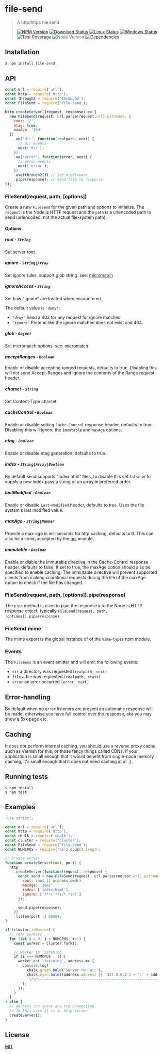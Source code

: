 # file-send

> A http/https file send
>
> [![NPM Version][npm-image]][npm-url]
> [![Download Status][download-image]][npm-url]
> [![Linux Status][circleci-image]][circleci-url]
> [![Windows Status][appveyor-image]][appveyor-url]
> [![Test Coverage][codecov-image]][codecov-url]
> ![Node Version][node-image]
> [![Dependencies][david-image]][david-url]

## Installation

```bash
$ npm install file-send
```

## API

```js
const url = require('url');
const http = require('http');
const through2 = require('through2');
const FileSend = require('file-send');

http.createServer((request, response) => {
  new FileSend(request, url.parse(request.url).pathname, {
    root: '/',
    etag: true,
    maxAge: '30d'
  })
    .on('dir', function(realpath, next) {
      // dir events
      next('dir');
    })
    .on('error', function(error, next) {
      // error events
      next('error');
    })
    .use(through2()) // Set middleware
    .pipe(response); // Send file to response
});
```

### FileSend(request, path, [options])

Create a new `FileSend` for the given path and options to initialize.
The `request` is the Node.js HTTP request and the `path` is a urlencoded path to send (urlencoded, not the actual file-system path).

#### Options

##### _root_ - `String`

Set server root.

##### _ignore_ - `String|Array`

Set ignore rules, support glob string. see: [micromatch](https://github.com/jonschlinkert/micromatch)

##### _ignoreAccess_ - `String`

Set how "ignore" are treated when encountered.

The default value is `'deny'`.

- `'deny'` Send a 403 for any request for ignore matched.
- `'ignore'` Pretend like the ignore matched does not exist and 404.

##### _glob_ - `Object`

Set micromatch options. see: [micromatch](https://github.com/jonschlinkert/micromatch#options)

#### _acceptRanges_ - `Boolean`

Enable or disable accepting ranged requests, defaults to true. Disabling this will not send Accept-Ranges and ignore the contents of the Range request header.

##### _charset_ - `String`

Set Content-Type charset.

##### _cacheControl_ - `Boolean`

Enable or disable setting `Cache-Control` response header, defaults to true. Disabling this will ignore the `immutable` and `maxAge` options.

##### _etag_ - `Boolean`

Enable or disable etag generation, defaults to true.

##### _index_ - `String|Array|Boolean`

By default send supports "index.html" files, to disable this set `false` or to supply a new index pass a string or an array in preferred order.

##### _lastModified_ - `Boolean`

Enable or disable `Last-Modified` header, defaults to true. Uses the file system's last modified value.

##### _maxAge_ - `String|Number`

Provide a max-age in milliseconds for http caching, defaults to 0.
This can also be a string accepted by the [ms](https://www.npmjs.org/package/ms#readme) module.

##### _immutable_ - `Boolean`

Enable or diable the immutable directive in the Cache-Control response header, defaults to false. If set to true, the maxAge option should also be specified to enable caching. The immutable directive will prevent supported clients from making conditional requests during the life of the maxAge option to check if the file has changed.

### FileSend(request, path, [options]).pipe(response)

The `pipe` method is used to pipe the response into the Node.js HTTP response object, typically `FileSend(request, path, [options]).pipe(response)`.

### FileSend.mime

The mime export is the global instance of of the `mime-types` npm module.

### Events

The `FileSend` is an event emitter and will emit the following events:

- `dir` a directory was requested`(realpath, next)`
- `file` a file was requested `(realpath, stats)`
- `error` an error occurred `(error, next)`

## Error-handling

By default when no `error` listeners are present an automatic response will be made, otherwise you have full control over the response, aka you may show a 5xx page etc.

## Caching

It does _not_ perform internal caching, you should use a reverse proxy cache such as Varnish for this, or those fancy things called CDNs. If your application is small enough that it would benefit from single-node memory caching, it's small enough that it does not need caching at all ;).

## Running tests

```
$ npm install
$ npm test
```

## Examples

```js
'use strict';

const url = require('url');
const http = require('http');
const chalk = require('chalk');
const cluster = require('cluster');
const FileSend = require('file-send');
const NUMCPUS = require('os').cpus().length;

// create server
function createServer(root, port) {
  http
    .createServer(function(request, response) {
      const send = new FileSend(request, url.parse(request.url).pathname, {
        root: root || process.cwd(),
        maxAge: '3day',
        index: ['index.html'],
        ignore: ['/**/.*?(/*.*|/)']
      });

      send.pipe(response);
    })
    .listen(port || 8080);
}

if (cluster.isMaster) {
  // fork workers
  for (let i = 0; i < NUMCPUS; i++) {
    const worker = cluster.fork();

    // worker is listening
    if (i === NUMCPUS - 1) {
      worker.on('listening', address => {
        console.log(
          chalk.green.bold('Server run at:'),
          chalk.cyan.bold((address.address || '127.0.0.1') + ':' + address.port),
          '\r\n-----------------------------------------------------------------------------------------'
        );
      });
    }
  }
} else {
  // workers can share any tcp connection
  // in this case it is an http server
  createServer();
}
```

## License

[MIT](LICENSE)

[circleci-image]: https://img.shields.io/circleci/project/github/nuintun/file-send.svg?style=flat-square&label=linux
[circleci-url]: https://circleci.com/gh/nuintun/file-send
[appveyor-image]: https://img.shields.io/appveyor/ci/nuintun/file-send/master.svg?style=flat-square&label=windows
[appveyor-url]: https://ci.appveyor.com/project/nuintun/file-send
[codecov-image]: https://img.shields.io/codecov/c/github/nuintun/file-send.svg?style=flat-square
[codecov-url]: https://codecov.io/gh/nuintun/file-send
[node-image]: https://img.shields.io/node/v/file-send.svg?style=flat-square
[david-image]: https://img.shields.io/david/nuintun/file-send.svg?style=flat-square
[david-url]: https://david-dm.org/nuintun/file-send
[npm-image]: https://img.shields.io/npm/v/file-send.svg?style=flat-square
[npm-url]: https://www.npmjs.org/package/file-send
[download-image]: https://img.shields.io/npm/dm/file-send.svg?style=flat-square
